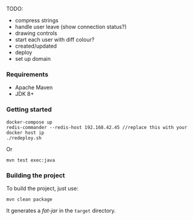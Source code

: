 TODO:
- compress strings
- handle user leave (show connection status?)
- drawing controls
- start each user with diff colour?
- created/updated
- deploy
- set up domain

### Requirements

* Apache Maven
* JDK 8+

### Getting started

```
docker-compose up
redis-commander --redis-host 192.168.42.45 //replace this with your docker host ip
./redeploy.sh
```

Or

```
mvn test exec:java
```

### Building the project

To build the project, just use:

```
mvn clean package
```

It generates a _fat-jar_ in the `target` directory.
